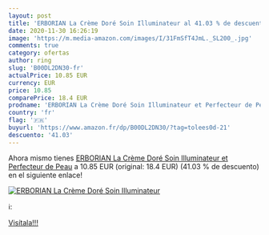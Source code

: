 ```yaml
---
layout: post
title: 'ERBORIAN La Crème Doré Soin Illuminateur al 41.03 % de descuento'
date: 2020-11-30 16:26:19
image: 'https://m.media-amazon.com/images/I/31FmSfT4JmL._SL200_.jpg'
comments: true
category: ofertas
author: ring
slug: 'B00DL2DN30-fr'
actualPrice: 10.85 EUR
currency: EUR
price: 10.85
comparePrice: 18.4 EUR
prodname: 'ERBORIAN La Crème Doré Soin Illuminateur et Perfecteur de Peau'
country: 'fr'
flag: '🇫🇷'
buyurl: 'https://www.amazon.fr/dp/B00DL2DN30/?tag=tolees0d-21'
descuento: '41.03'
---
```


Ahora mismo tienes [ERBORIAN La Crème Doré Soin Illuminateur et Perfecteur de Peau](https://www.amazon.fr/dp/B00DL2DN30/?tag=tolees0d-21) a 10.85 EUR (original: 18.4 EUR) (41.03 %  de descuento) en el siguiente enlace!

[![ERBORIAN La Crème Doré Soin Illuminateur](https://m.media-amazon.com/images/I/31FmSfT4JmL._SL200_.jpg)](https://www.amazon.fr/dp/B00DL2DN30/?tag=tolees0d-21)

ℹ️:


[Visítala!!!](https://www.amazon.fr/dp/B00DL2DN30/?tag=tolees0d-21)
